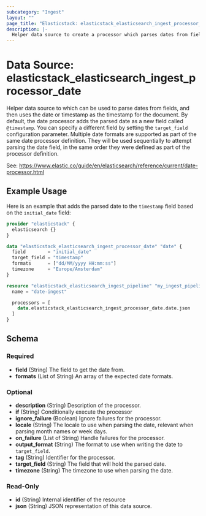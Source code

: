 ```yaml
---
subcategory: "Ingest"
layout: ""
page_title: "Elasticstack: elasticstack_elasticsearch_ingest_processor_date Data Source"
description: |-
  Helper data source to create a processor which parses dates from fields, and then uses the date or timestamp as the timestamp for the document.
---
```


# Data Source: elasticstack_elasticsearch_ingest_processor_date

Helper data source to which can be used to parse dates from fields, and then uses the date or timestamp as the timestamp for the document. 
By default, the date processor adds the parsed date as a new field called `@timestamp`. You can specify a different field by setting the `target_field` configuration parameter. Multiple date formats are supported as part of the same date processor definition. They will be used sequentially to attempt parsing the date field, in the same order they were defined as part of the processor definition.

See: https://www.elastic.co/guide/en/elasticsearch/reference/current/date-processor.html

## Example Usage

Here is an example that adds the parsed date to the `timestamp` field based on the `initial_date` field:

```terraform
provider "elasticstack" {
  elasticsearch {}
}

data "elasticstack_elasticsearch_ingest_processor_date" "date" {
  field        = "initial_date"
  target_field = "timestamp"
  formats      = ["dd/MM/yyyy HH:mm:ss"]
  timezone     = "Europe/Amsterdam"
}

resource "elasticstack_elasticsearch_ingest_pipeline" "my_ingest_pipeline" {
  name = "date-ingest"

  processors = [
    data.elasticstack_elasticsearch_ingest_processor_date.date.json
  ]
}
```

<!-- schema generated by tfplugindocs -->
## Schema

### Required

- **field** (String) The field to get the date from.
- **formats** (List of String) An array of the expected date formats.

### Optional

- **description** (String) Description of the processor.
- **if** (String) Conditionally execute the processor
- **ignore_failure** (Boolean) Ignore failures for the processor.
- **locale** (String) The locale to use when parsing the date, relevant when parsing month names or week days.
- **on_failure** (List of String) Handle failures for the processor.
- **output_format** (String) The format to use when writing the date to `target_field`.
- **tag** (String) Identifier for the processor.
- **target_field** (String) The field that will hold the parsed date.
- **timezone** (String) The timezone to use when parsing the date.

### Read-Only

- **id** (String) Internal identifier of the resource
- **json** (String) JSON representation of this data source.
